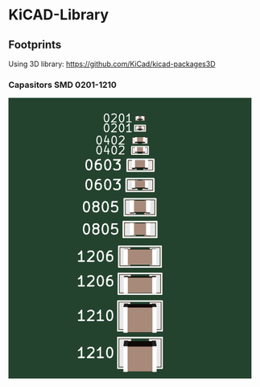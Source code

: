 # KiCAD-Library


## Footprints

Using 3D library: https://github.com/KiCad/kicad-packages3D

### Capasitors SMD 0201-1210
![Screenshot](example-capasitors.png)